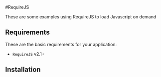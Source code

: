 #RequireJS

These are some examples using RequireJS to load Javascript on demand

## Requirements

These are the basic requirements for your application:

* ```RequireJS```  v2.1+

## Installation
